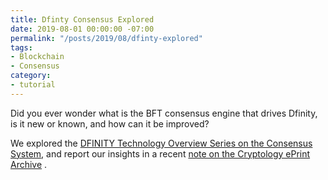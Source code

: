 ```yaml
---
title: Dfinty Consensus Explored
date: 2019-08-01 00:00:00 -07:00
permalink: "/posts/2019/08/dfinty-explored"
tags:
- Blockchain
- Consensus
category:
- tutorial
---
```


Did you ever wonder what is the BFT consensus engine that drives Dfinity, is it new or known, and how can it be improved?

We explored the  [DFINITY Technology Overview Series on the Consensus System](https://arxiv.org/abs/1805.04548), and report our insights in a recent  [note on the Cryptology ePrint Archive](https://eprint.iacr.org/2018/1153) .

